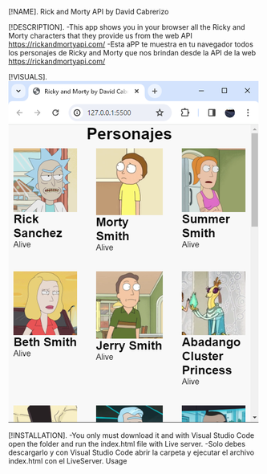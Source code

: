 [!NAME].
Rick and Morty API by David Cabrerizo

[!DESCRIPTION].
-This app shows you in your browser all the Ricky and Morty characters that they provide us from the web API https://rickandmortyapi.com/
-Esta aPP te muestra en tu navegador todos los personajes de Ricky and Morty que nos brindan desde la API  de la web https://rickandmortyapi.com/

[!VISUALS].
![](https://github.com/DavidCabrerizo/Ejercicio4-ConsumirAPIconFetch/blob/main/RickAndMorty.png)

[!INSTALLATION].
-You only must download it and with Visual Studio Code open the folder and run the index.html file with Live server.
-Solo debes descargarlo y con Visual Studio Code abrir la carpeta y ejecutar el archivo index.html con el  LiveServer.
Usage
